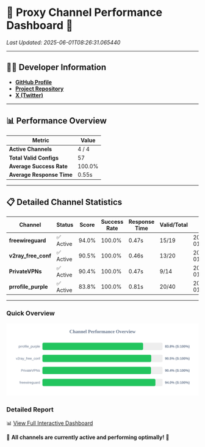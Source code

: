 # 🌟 Proxy Channel Performance Dashboard 🌟

_Last Updated: 2025-06-01T08:26:31.065440_

---

## 👩‍💻 Developer Information

- **[GitHub Profile](https://github.com/4n0nymou3)**  
- **[Project Repository](https://github.com/4n0nymou3/multi-proxy-config-fetcher)**  
- **[X (Twitter)](https://x.com/4n0nymou3)**  

---

## 📊 Performance Overview

| Metric                | Value       |
|-----------------------|-------------|
| **Active Channels**   | 4 / 4       |
| **Total Valid Configs** | 57          |
| **Average Success Rate** | 100.0%      |
| **Average Response Time** | 0.55s       |

---

## 📋 Detailed Channel Statistics

| Channel          | Status     | Score  | Success Rate | Response Time | Valid/Total | Last Success               |
|------------------|------------|--------|--------------|---------------|-------------|----------------------------|
| **freewireguard**  | ✅ Active  | 94.0%  | 100.0% | 0.47s         | 15/19       | 2025-06-01T08:26:31.063612 |
| **v2ray_free_conf**  | ✅ Active  | 90.5%  | 100.0% | 0.46s         | 13/20       | 2025-06-01T08:26:30.055650 |
| **PrivateVPNs**  | ✅ Active  | 90.4%  | 100.0% | 0.47s         | 9/14       | 2025-06-01T08:26:30.562225 |
| **prrofile_purple**  | ✅ Active  | 83.8%  | 100.0% | 0.81s         | 20/40       | 2025-06-01T08:26:29.539974 |

---

### Quick Overview
<div align="center">
  <a href="https://raw.githubusercontent.com/nullluser/NullRepo/refs/heads/main/assets/channel_stats_chart.svg">
    <img src="https://raw.githubusercontent.com/nullluser/NullRepo/refs/heads/main/assets/channel_stats_chart.svg" alt="Source Performance Statistics" width="800">
  </a>
</div>

### Detailed Report
📊 [View Full Interactive Dashboard](https://htmlpreview.github.io/?https://github.com/nullluser/NullRepo/blob/main/assets/performance_report.html)

🎉 **All channels are currently active and performing optimally!** 🎉
